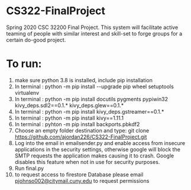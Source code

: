 # CS322-FinalProject
Spring 2020 CSC 32200 Final Project. This system will facilitate active teaming of people with similar interest and skill-set to forge groups for a certain do-good project.

# To run:
1) make sure python 3.8 is installed, include pip installation
2) In terminal : python -m pip install --upgrade pip wheel setuptools virtualenv
3) In terminal : python -m pip install docutils pygments pypiwin32 kivy_deps.sdl2==0.1.* kivy_deps.glew==0.1.*
4) In terminal : python -m pip install kivy_deps.gstreamer==0.1.*
5) In terminal : python -m pip install kivy==1.11.1
6) In terminal : pyhton -m pip install backports.pbkdf2
7) Choose an empty folder destination and type: git clone https://github.com/ajordan226/CS322-FinalProject.git
8) Log into the email in emailsender.py and enable access from insecure applications in the security settings, otherwise google will block the SMTP requests the application makes causing it to crash. Google disables this feature when not in use for security purposes. 
9) Run final.py
10) to request access to firestore Database please email pjohnso002@citymail.cuny.edu to request permissions
